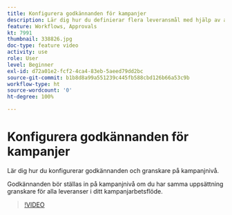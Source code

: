 ```yaml
---
title: Konfigurera godkännanden för kampanjer
description: Lär dig hur du definierar flera leveransmål med hjälp av arbetsflöden för målinriktning.
feature: Workflows, Approvals
kt: 7991
thumbnail: 338826.jpg
doc-type: feature video
activity: use
role: User
level: Beginner
exl-id: d72a01e2-fcf2-4ca4-83eb-5aeed79dd2bc
source-git-commit: b1b8d8a99a551239c445fb588cbd126b66a53c9b
workflow-type: ht
source-wordcount: '0'
ht-degree: 100%

---
```


# Konfigurera godkännanden för kampanjer 

Lär dig hur du konfigurerar godkännanden och granskare på kampanjnivå.  

Godkännanden bör ställas in på kampanjnivå om du har samma uppsättning granskare för alla leveranser i ditt kampanjarbetsflöde.

>[!VIDEO](https://video.tv.adobe.com/v/338826?quality=12&learn=on)
